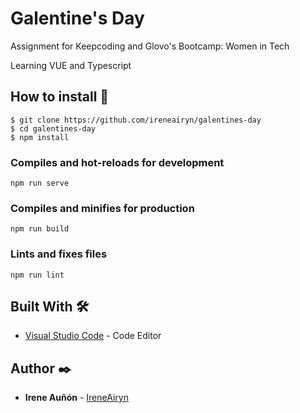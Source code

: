 # Galentine's Day

Assignment for Keepcoding and Glovo's Bootcamp: Women in Tech

Learning VUE and Typescript


## How to install 💾

    $ git clone https://github.com/ireneairyn/galentines-day
    $ cd galentines-day
    $ npm install


### Compiles and hot-reloads for development
```
npm run serve
```

### Compiles and minifies for production
```
npm run build
```

### Lints and fixes files
```
npm run lint
```


## Built With 🛠️

- [Visual Studio Code](https://code.visualstudio.com/) - Code Editor

## Author ✒️

- **Irene Auñón** - [IreneAiryn](https://github.com/IreneAiryn)



